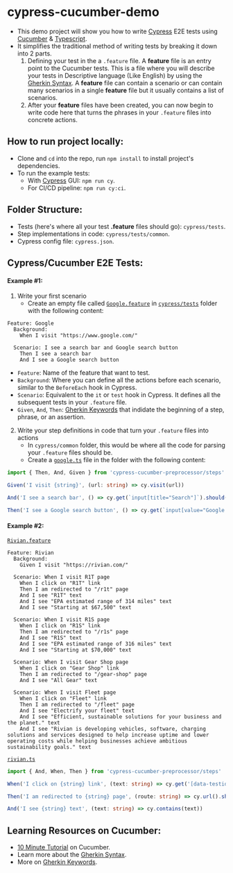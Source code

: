 # cypress-cucumber-demo

- This demo project will show you how to write [Cypress](https://www.cypress.io/) E2E tests using [Cucumber](https://cucumber.io/) & [Typescript](https://www.typescriptlang.org/).
- It simplifies the traditional method of writing tests by breaking it down into 2 parts.
  1. Defining your test in the a `.feature` file. A **feature** file is an entry point to the Cucumber tests. This is a file where you will describe your tests in Descriptive language (Like English) by using the [Gherkin Syntax](https://cucumber.io/docs/gherkin/). A **feature** file can contain a scenario or can contain many scenarios in a single **feature** file but it usually contains a list of scenarios.
  2. After your **feature** files have been created, you can now begin to write code here that turns the phrases in your `.feature` files into concrete actions.

## How to run project locally:

- Clone and `cd` into the repo, run `npm install` to install project's dependencies.
- To run the example tests:
  - With [Cypress](https://www.cypress.io/) GUI: `npm run cy`.
  - For CI/CD pipeline: `npm run cy:ci`.

## Folder Structure:

- Tests (here's where all your test **.feature** files should go): `cypress/tests`.
- Step implementations in code: `cypress/tests/common`.
- Cypress config file: `cypress.json`.

## Cypress/Cucumber E2E Tests:

#### Example #1:

1. Write your first scenario
   - Create an empty file called [`Google.feature`](cypress/tests/Google.feature) in [`cypress/tests`](cypress/tests) folder with the following content:

```feature
Feature: Google
  Background:
    When I visit "https://www.google.com/"

  Scenario: I see a search bar and Google search button
    Then I see a search bar
    And I see a Google search button
```

- `Feature`: Name of the feature that want to test.
- `Background`: Where you can define all the actions before each scenario, similar to the `BeforeEach` hook in Cypress.
- `Scenario`: Equivalent to the `it` or `test` hook in Cypress. It defines all the subsequent tests in your `.feature` file.
- `Given`, `And`, `Then`: [Gherkin Keywords](https://cucumber.io/docs/gherkin/reference/#keywords) that indidate the beginning of a step, phrase, or an assertion.

2. Write your step definitions in code that turn your `.feature` files into actions
   - In `cypress/common` folder, this would be where all the code for parsing your `.feature` files should be.
   - Create a [`google.ts`](cypress/tests/common/google.ts) file in the folder with the following content:

```typescript
import { Then, And, Given } from 'cypress-cucumber-preprocessor/steps'

Given('I visit {string}', (url: string) => cy.visit(url))

And('I see a search bar', () => cy.get(`input[title="Search"]`).should('be.visible'))

Then('I see a Google search button', () => cy.get(`input[value="Google Search"]`).should('be.visible'))
```

#### Example #2:

[`Rivian.feature`](cypress/tests/Rivian.feature)

```feature
Feature: Rivian
  Background:
    Given I visit "https://rivian.com/"

  Scenario: When I visit R1T page
    When I click on "R1T" link
    Then I am redirected to "/r1t" page
    And I see "R1T" text
    And I see "EPA estimated range of 314 miles" text
    And I see "Starting at $67,500" text

  Scenario: When I visit R1S page
    When I click on "R1S" link
    Then I am redirected to "/r1s" page
    And I see "R1S" text
    And I see "EPA estimated range of 316 miles" text
    And I see "Starting at $70,000" text

  Scenario: When I visit Gear Shop page
    When I click on "Gear Shop" link
    Then I am redirected to "/gear-shop" page
    And I see "All Gear" text

  Scenario: When I visit Fleet page
    When I click on "Fleet" link
    Then I am redirected to "/fleet" page
    And I see "Electrify your fleet" text
    And I see "Efficient, sustainable solutions for your business and the planet." text
    And I see "Rivian is developing vehicles, software, charging solutions and services designed to help increase uptime and lower operating costs while helping businesses achieve ambitious sustainability goals." text
```

[`rivian.ts`](cypress/tests/common/rivian.ts)

```typescript
import { And, When, Then } from 'cypress-cucumber-preprocessor/steps'

When('I click on {string} link', (text: string) => cy.get('[data-testid=nav-link]').contains(text).click())

Then('I am redirected to {string} page', (route: string) => cy.url().should('include', route))

And('I see {string} text', (text: string) => cy.contains(text))
```

## Learning Resources on Cucumber:

- [10 Minute Tutorial](https://cucumber.io/docs/guides/10-minute-tutorial/) on Cucumber.
- Learn more about the [Gherkin Syntax](https://cucumber.io/docs/gherkin/reference/).
- More on [Gherkin Keywords](https://cucumber.io/docs/gherkin/reference/#keywords).
